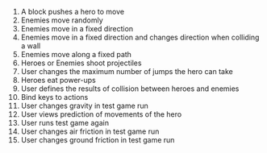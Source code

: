 1. A block pushes a hero to move 
2. Enemies move randomly 
3. Enemies move in a fixed direction 
4. Enemies move in a fixed direction and changes direction when colliding a wall
5. Enemies move along a fixed path 
6. Heroes or Enemies shoot projectiles  
7. User changes the maximum number of jumps the hero can take
8. Heroes eat power-ups
9. User defines the results of collision between heroes and enemies
10. Bind keys to actions
11. User changes gravity in test game run
12. User views prediction of movements of the hero
13. User runs test game again
14. User changes air friction in test game run
15. User changes ground friction in test game run